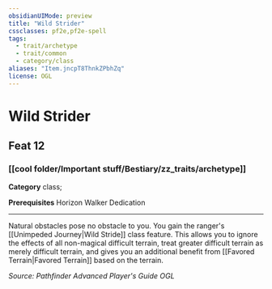 ```yaml
---
obsidianUIMode: preview
title: "Wild Strider"
cssclasses: pf2e,pf2e-spell
tags:
  - trait/archetype
  - trait/common
  - category/class
aliases: "Item.jncpT8ThnkZPbhZq"
license: OGL
---
```

# Wild Strider
## Feat 12
### [[cool folder/Important stuff/Bestiary/zz_traits/archetype]]

**Category** class; 



**Prerequisites** Horizon Walker Dedication
* * *
Natural obstacles pose no obstacle to you. You gain the ranger's [[Unimpeded Journey|Wild Stride]] class feature. This allows you to ignore the effects of all non-magical difficult terrain, treat greater difficult terrain as merely difficult terrain, and gives you an additional benefit from [[Favored Terrain|Favored Terrain]] based on the terrain.

*Source: Pathfinder Advanced Player's Guide*
*OGL*